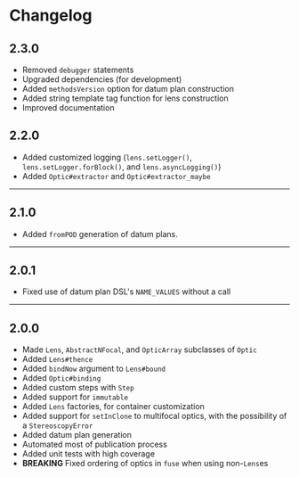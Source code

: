 # Changelog

## 2.3.0

* Removed `debugger` statements
* Upgraded dependencies (for development)
* Added `methodsVersion` option for datum plan construction
* Added string template tag function for lens construction
* Improved documentation

## 2.2.0

* Added customized logging (`lens.setLogger()`, `lens.setLogger.forBlock()`, and `lens.asyncLogging()`)
* Added `Optic#extractor` and `Optic#extractor_maybe`

---
## 2.1.0

* Added `fromPOD` generation of datum plans.

---
## 2.0.1

* Fixed use of datum plan DSL's `NAME_VALUES` without a call

---
## 2.0.0

* Made `Lens`, `AbstractNFocal`, and `OpticArray` subclasses of `Optic`
* Added `Lens#thence`
* Added `bindNow` argument to `Lens#bound`
* Added `Optic#binding`
* Added custom steps with `Step`
* Added support for `immutable`
* Added `Lens` factories, for container customization
* Added support for `setInClone` to multifocal optics, with the possibility of a `StereoscopyError`
* Added datum plan generation
* Automated most of publication process
* Added unit tests with high coverage
* **BREAKING** Fixed ordering of optics in `fuse` when using non-`Lens`es

